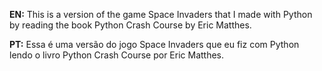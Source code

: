 **EN:** This is a version of the game Space Invaders that I made with Python by reading the book Python Crash Course by Eric Matthes.

**PT:** Essa é uma versão do jogo Space Invaders que eu fiz com Python lendo o livro Python Crash Course por Eric Matthes.
